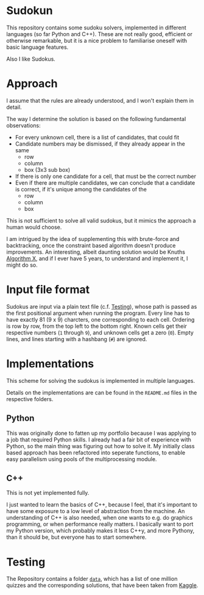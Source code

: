 # Sudokun

This repository contains some sudoku solvers, implemented in different languages (so far Python and C++).
These are not really good, efficient or otherwise remarkable, but it is a nice problem to familiarise oneself with basic language features.

Also I like Sudokus.

# Approach

I assume that the rules are already understood, and I won't explain them in detail.

The way I determine the solution is based on the following fundamental observations:

- For every unknown cell, there is a list of candidates, that could fit
- Candidate numbers may be dismissed, if they already appear in the same 
    - row
    - column
    - box (3x3 sub box)
- If there is only one candidate for a cell, that must be the correct number
- Even if there are multiple candidates, we can conclude that a candidate is correct, if it's unique among the candidates of the 
    - row
    - column
    - box

This is not sufficient to solve all valid sudokus, but it mimics the approach a human would choose.

I am intrigued by the idea of supplementing this with brute-force and backtracking, once the constraint based algorithm doesn't produce improvements.
An interesting, albeit daunting solution would be Knuths [Algorithm X](https://www.ocf.berkeley.edu/~jchu/publicportal/sudoku/0011047.pdf), and if I ever have 5 years, to understand and implement it, I might do so.

# Input file format

Sudokus are input via a plain text file (c.f. [Testing](README.md#Testing)), whose path is passed as the first positional argument when running the program.
Every line has to have exactly 81 (9 x 9) charcters, one corresponding to each cell.
Ordering is row by row, from the top left to the bottom right.
Known cells get their respective numbers (`1` through `9`), and unknown cells get a zero (`0`).
Empty lines, and lines starting with a hashbang (`#`) are ignored.

# Implementations

This scheme for solving the sudokus is implemented in multiple languages.

Details on the implementations are can be found in the `README.md` files in the respective folders.

## Python

This was originally done to fatten up my portfolio because I was applying to a job that required Python skills.
I already had a fair bit of experience with Python, so the main thing was figuring out how to solve it.
My initially class based approach has been refactored into seperate functions, to enable easy parallelism using pools of the multiprocessing module.

## C++

This is not yet implemented fully.

I just wanted to learn the basics of C++, because I feel, that it's important to have some exposure to a low level of abstraction from the machine.
An understanding of C++ is also needed, when one wants to e.g. do graphics programming, or when performance really matters.
I basically want to port my Python version, which probably makes it less C++y, and more Pythony, than it should be, but everyone has to start somewhere.

# Testing

The Repository contains a folder [`data`](data), which has a list of one million quizzes and the corresponding solutions, that have been taken from [Kaggle](https://www.kaggle.com/datasets/bryanpark/sudoku).
